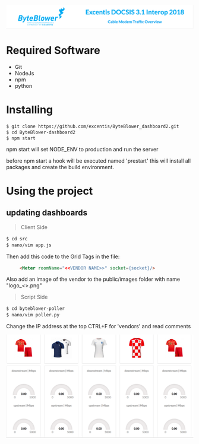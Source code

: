 ![Banner](./public/images/readme_screenshot.png)

# Required Software
* Git
* NodeJs
* npm
* python

# Installing
```ssh
$ git clone https://github.com/excentis/ByteBlower_dashboard2.git
$ cd ByteBlower-dashboard2
$ npm start
```
npm start will set NODE_ENV to production and run the server

before npm start a hook will be executed named 'prestart' this will install all packages and create the build environment.

# Using the project
## updating dashboards
> Client Side
```sh
$ cd src
$ nano/vim app.js
```
Then add this code to the Grid Tags in the file:
```html
     <Meter roomName="<<VENDOR NAME>>" socket={socket}/>

```
Also add an image of the vendor to the public/images folder with name "logo_<<VENDOR NAME>>.png"

> Script Side
```sh
$ cd byteblower-poller
$ nano/vim poller.py
```
Change the IP address at the top CTRL+F for 'vendors' and read comments

![Dashboard](./public/images/dashboard_screenshot.png)